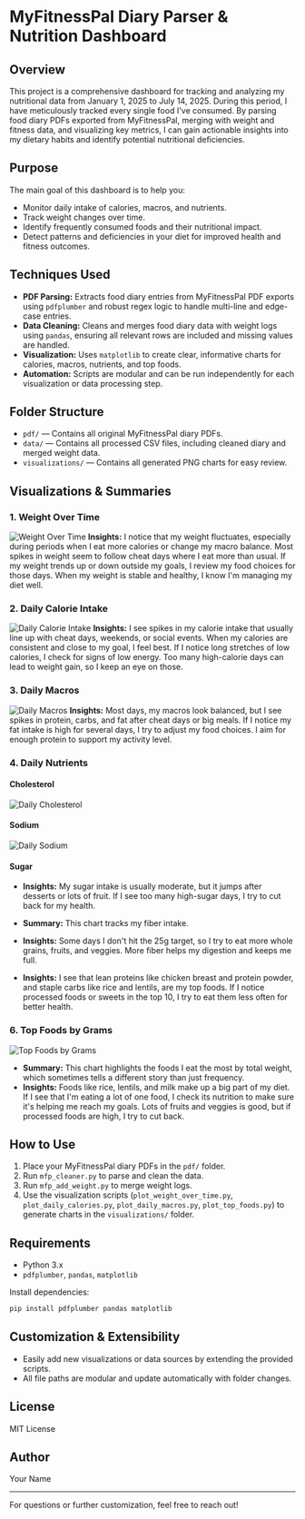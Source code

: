 # MyFitnessPal Diary Parser & Nutrition Dashboard

## Overview
This project is a comprehensive dashboard for tracking and analyzing my nutritional data from January 1, 2025 to July 14, 2025. During this period, I have meticulously tracked every single food I've consumed. By parsing food diary PDFs exported from MyFitnessPal, merging with weight and fitness data, and visualizing key metrics, I can gain actionable insights into my dietary habits and identify potential nutritional deficiencies.

## Purpose
The main goal of this dashboard is to help you:
- Monitor daily intake of calories, macros, and nutrients.
- Track weight changes over time.
- Identify frequently consumed foods and their nutritional impact.
- Detect patterns and deficiencies in your diet for improved health and fitness outcomes.

## Techniques Used
- **PDF Parsing:** Extracts food diary entries from MyFitnessPal PDF exports using `pdfplumber` and robust regex logic to handle multi-line and edge-case entries.
- **Data Cleaning:** Cleans and merges food diary data with weight logs using `pandas`, ensuring all relevant rows are included and missing values are handled.
- **Visualization:** Uses `matplotlib` to create clear, informative charts for calories, macros, nutrients, and top foods.
- **Automation:** Scripts are modular and can be run independently for each visualization or data processing step.

## Folder Structure
- `pdf/` — Contains all original MyFitnessPal diary PDFs.
- `data/` — Contains all processed CSV files, including cleaned diary and merged weight data.
- `visualizations/` — Contains all generated PNG charts for easy review.

## Visualizations & Summaries

### 1. Weight Over Time
![Weight Over Time](visualizations/weight_over_time.png)
 **Insights:** I notice that my weight fluctuates, especially during periods when I eat more calories or change my macro balance. Most spikes in weight seem to follow cheat days where I eat more than usual. If my weight trends up or down outside my goals, I review my food choices for those days. When my weight is stable and healthy, I know I'm managing my diet well.

### 2. Daily Calorie Intake
![Daily Calorie Intake](visualizations/daily_calories.png)
 **Insights:** I see spikes in my calorie intake that usually line up with cheat days, weekends, or social events. When my calories are consistent and close to my goal, I feel best. If I notice long stretches of low calories, I check for signs of low energy. Too many high-calorie days can lead to weight gain, so I keep an eye on those.

### 3. Daily Macros
![Daily Macros](visualizations/daily_macros.png)
 **Insights:** Most days, my macros look balanced, but I see spikes in protein, carbs, and fat after cheat days or big meals. If I notice my fat intake is high for several days, I try to adjust my food choices. I aim for enough protein to support my activity level.

### 4. Daily Nutrients
#### Cholesterol
![Daily Cholesterol](visualizations/daily_cholesterol_mg.png)
#### Sodium
![Daily Sodium](visualizations/daily_sodium_mg.png)

#### Sugar
- **Insights:** My sugar intake is usually moderate, but it jumps after desserts or lots of fruit. If I see too many high-sugar days, I try to cut back for my health.

- **Summary:** This chart tracks my fiber intake.
- **Insights:** Some days I don't hit the 25g target, so I try to eat more whole grains, fruits, and veggies. More fiber helps my digestion and keeps me full.

- **Insights:** I see that lean proteins like chicken breast and protein powder, and staple carbs like rice and lentils, are my top foods. If I notice processed foods or sweets in the top 10, I try to eat them less often for better health.

### 6. Top Foods by Grams
![Top Foods by Grams](visualizations/top_foods_by_grams.png)
- **Summary:** This chart highlights the foods I eat the most by total weight, which sometimes tells a different story than just frequency.
- **Insights:** Foods like rice, lentils, and milk make up a big part of my diet. If I see that I'm eating a lot of one food, I check its nutrition to make sure it's helping me reach my goals. Lots of fruits and veggies is good, but if processed foods are high, I try to cut back.

## How to Use
1. Place your MyFitnessPal diary PDFs in the `pdf/` folder.
2. Run `mfp_cleaner.py` to parse and clean the data.
3. Run `mfp_add_weight.py` to merge weight logs.
4. Use the visualization scripts (`plot_weight_over_time.py`, `plot_daily_calories.py`, `plot_daily_macros.py`, `plot_top_foods.py`) to generate charts in the `visualizations/` folder.

## Requirements
- Python 3.x
- `pdfplumber`, `pandas`, `matplotlib`

Install dependencies:
```bash
pip install pdfplumber pandas matplotlib
```

## Customization & Extensibility
- Easily add new visualizations or data sources by extending the provided scripts.
- All file paths are modular and update automatically with folder changes.

## License
MIT License

## Author
Your Name

---

For questions or further customization, feel free to reach out!

